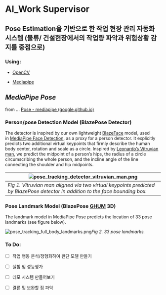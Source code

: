 # AI_Work Supervisor



## Pose Estimation을 기반으로 한 작업 현장 관리 자동화 시스템 (물류/ 건설현장에서의 작업량 파악과 위험상황 감지를 중점으로)

### 

### Using:

- [OpenCV](https://opencv.org/)

- [Mediapipe](https://google.github.io/mediapipe/)



## *MediaPipe Pose*

from ... [Pose - mediapipe (google.github.io)](https://google.github.io/mediapipe/solutions/pose)

### Person/pose Detection Model (BlazePose Detector)

The detector is inspired by our own lightweight [BlazeFace](https://arxiv.org/abs/1907.05047) model, used in [MediaPipe Face Detection](https://google.github.io/mediapipe/solutions/face_detection.html), as a proxy for a person detector. It explicitly predicts two additional virtual keypoints that firmly describe the human body center, rotation and scale as a circle. Inspired by [Leonardo’s Vitruvian man](https://en.wikipedia.org/wiki/Vitruvian_Man), we predict the midpoint of a person’s hips, the radius of a circle circumscribing the whole person, and the incline angle of the line connecting the shoulder and hip midpoints.

| <img src="https://google.github.io/mediapipe/images/mobile/pose_tracking_detector_vitruvian_man.png" title="" alt="pose_tracking_detector_vitruvian_man.png" data-align="center"> |
| --------------------------------------------------------------------------------------------------------------------------------------------------------------------------------- |
| *Fig 1. Vitruvian man aligned via two virtual keypoints predicted by BlazePose detector in addition to the face bounding box.*                                                    |

### Pose Landmark Model (BlazePose [GHUM](https://github.com/google-research/google-research/tree/master/ghum) 3D)

The landmark model in MediaPipe Pose predicts the location of 33 pose landmarks (see figure below).

<img src="https://google.github.io/mediapipe/images/mobile/pose_tracking_full_body_landmarks.png" title="" alt="pose_tracking_full_body_landmarks.png" data-align="center">*Fig 2. 33 pose landmarks.*

### 



### To Do:

- [ ]  작업 행동 분석/정형화하여 판단 모델 만들기

- [ ]  실험 및 성능평가

- [ ]  데모 시스템 만들어보기

- [ ]  결론 및 보완할 점 파악



